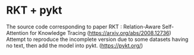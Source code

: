 # RKT + pykt
The source code corresponding to paper RKT : Relation-Aware Self-Attention for Knowledge Tracing (https://arxiv.org/abs/2008.12736)  
Attempt to reproduce the incomplete version due to some datasets having no text, then add the model into pykt. (https://pykt.org/)
